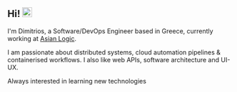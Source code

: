 ## Hi! <img src="https://raw.githubusercontent.com/MartinHeinz/MartinHeinz/master/wave.gif" width="22px">

I'm Dimitrios, a Software/DevOps Engineer based in Greece, currently working at [Asian Logic](https://asianlogic.com/).

I am passionate about distributed systems, cloud automation pipelines & containerised workflows. I also like web APIs, software architecture and UI-UX. 

Always interested in learning new technologies

